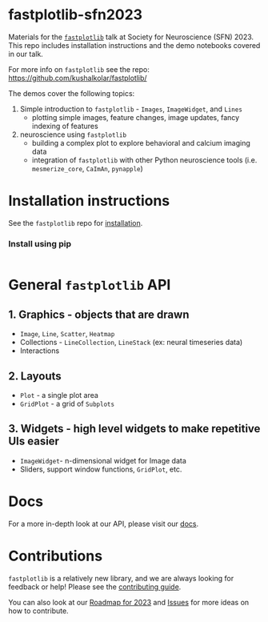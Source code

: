 # fastplotlib-sfn2023

Materials for the [`fastplotlib`](https://github.com/kushalkolar/fastplotlib/) talk at Society for Neuroscience (SFN) 2023. This repo includes installation instructions and the demo notebooks covered in our talk. 

For more info on `fastplotlib` see the repo: https://github.com/kushalkolar/fastplotlib/

The demos cover the following topics:
1. Simple introduction to `fastplotlib` - `Images`, `ImageWidget`, and `Lines`
   - plotting simple images, feature changes, image updates, fancy indexing of features
2. neuroscience using `fastplotlib` 
   - building a complex plot to explore behavioral and calcium imaging data
   - integration of `fastplotlib` with other Python neuroscience tools (i.e. `mesmerize_core`, `CaImAn`, `pynapple`)
  
# Installation instructions

See the `fastplotlib` repo for [installation](https://github.com/kushalkolar/fastplotlib#installation). 

### Install using pip
```
```

# General `fastplotlib` API
## 1. Graphics - objects that are drawn
- `Image`, `Line`, `Scatter`, `Heatmap`
- Collections - `LineCollection`, `LineStack` (ex: neural timeseries data)
- Interactions
## 2. Layouts
- `Plot` - a single plot area
- `GridPlot` - a grid of `Subplots`
## 3. Widgets - high level widgets to make repetitive UIs easier
- `ImageWidget`- n-dimensional widget for Image data
- Sliders, support window functions, `GridPlot`, etc.

# Docs
For a more in-depth look at our API, please visit our [docs](https://fastplotlib.readthedocs.io/en/).

# Contributions
`fastplotlib` is a relatively new library, and we are always looking for feedback or help! Please see the [contributing guide](https://github.com/kushalkolar/fastplotlib/blob/master/CONTRIBUTING.md). 

You can also look at our [Roadmap for 2023](https://github.com/kushalkolar/fastplotlib/issues/55) and [Issues](https://github.com/kushalkolar/fastplotlib/issues) for more ideas on how to contribute.


